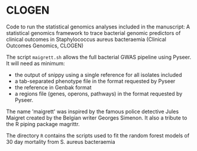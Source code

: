 # CLOGEN

Code to run the statistical genomics analyses included in the manuscript: A statistical genomics framework to trace bacterial genomic predictors of clinical outcomes in Staphylococcus aureus bacteraemia (Clinical Outcomes Genomics, CLOGEN)

The script `maigrett.sh` allows the full bacterial GWAS pipeline using Pyseer. It will need as minimum:
- the output of snippy using a single reference for all isolates included
- a tab-separated phenotype file in the format requested by Pyseer
- the reference in Genbak format
- a regions file (genes, operons, pathways) in the format requested by Pyseer.

The name 'maigrett' was inspired by the famous police detective Jules Maigret created by the Belgian writer Georges Simenon. It also a tribute to the R piping package magrittr. 

The directory `R` contains the scripts used to fit the random forest models of 30 day mortality from S. aureus bacteraemia

